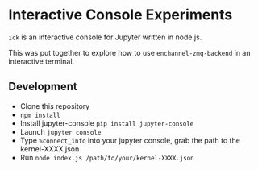 # Interactive Console Experiments

`ick` is an interactive console for Jupyter written in node.js.

This was put together to explore how to use `enchannel-zmq-backend` in an
interactive terminal.

## Development

* Clone this repository
* `npm install`
* Install jupyter-console `pip install jupyter-console`
* Launch `jupyter console`
* Type `%connect_info` into your jupyter console, grab the path to the kernel-XXXX.json
* Run `node index.js /path/to/your/kernel-XXXX.json`
